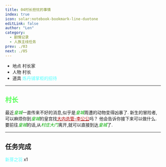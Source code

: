 ```yaml
---
title: 04村长担忧的事情
index: true
icon: solar:notebook-bookmark-line-duotone
editLink: false
author: "Len"
category:
  - 剧情记录
  - 人族主线任务
prev: ./03
next: ./05
---
```


- 地点 村长家
- 人物 村长
- 道具 <span style="color: #55FFFF;">炼丹铺掌柜的招待</span>

------

## <span style="color:#55FF55;font-weight:bold;">村长</span>

最近<span style="color: #00AA00;"><span style="font-style: italic;">皇城</span></span>一直传来不好的消息,似乎是<span style="color: #00AA00;"><span style="font-style: italic;">皇城</span></span>周遭的动物变得凶暴了.
新生的冒险者,可以麻烦你到<span style="color: #00AA00;"><span style="font-style: italic;">皇城</span></span>的皇宫找<span style="color: #AA0000;"><span style="text-decoration: underline;">大内总管-李公公</span></span>吗？
他会告诉你接下来可以做什么.
要前往<span style="color: #00AA00;"><span style="font-style: italic;">皇城</span></span>的话,从<span style="color: #00AA00;"><span style="font-style: italic;">村庄大门</span></span>离开,就可以直接到达<span style="color: #00AA00;"><span style="font-style: italic;">皇城</span></span>了.

------

## 任务完成

<span style="color: #55FFFF;">新芽之羽</span> x1

